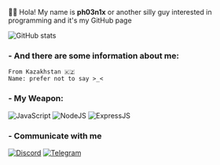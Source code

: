 👋🏻 Hola! My name is **ph03n1x** or another silly guy interested in programming and it's my GitHub page

![GitHub stats](https://github-readme-stats.vercel.app/api?username=ph03n1xf&show_icons=true&theme=dracula)

### - And there are some information about me:

    From Kazakhstan 🇰🇿
    Name: prefer not to say >_<



### - My Weapon:

![JavaScript](https://img.shields.io/badge/JavaScript-F7DF1E?style=for-the-badge&logo=javascript&logoColor=black)
![NodeJS](https://img.shields.io/badge/Node.js-43853D?style=for-the-badge&logo=node-dot-js&logoColor=white)
![ExpressJS](https://img.shields.io/badge/Express.js-000000?style=for-the-badge&logo=express&logoColor=white)



### - Communicate with me

[![Discord](https://img.shields.io/badge/Discord-7289DA?style=for-the-badge&logo=discord&logoColor=white)](https://discord.gg/vXsJBdUQw7)
[![Telegram](https://img.shields.io/badge/Telegram-2CA5E0?style=for-the-badge&logo=telegram&logoColor=white)](https://t.me/@phnjxxfz)
